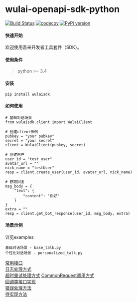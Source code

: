 # wulai-openapi-sdk-python
[![Build Status](https://travis-ci.org/laiye-ai/wulai-openapi-sdk-python.svg?branch=master)](https://travis-ci.org/laiye-ai/wulai-openapi-sdk-python)
[![codecov](https://codecov.io/gh/laiye-ai/wulai-openapi-sdk-python/branch/master/graph/badge.svg)](https://codecov.io/gh/laiye-ai/wulai-openapi-sdk-python)
[![PyPi version](https://pypip.in/v/wulaisdk/badge.png)](https://crate.io/packages/$REPO/)


#### 快速开始
欢迎使用吾来开发者工具套件（SDK）。


#### 使用条件
> python >= 3.4


#### 安装
`pip install wulaisdk`


#### 如何使用
```
# 基础对话场景
from wulaisdk.client import WulaiClient

# 创建client示例
pubkey = "your pubkey"
secret = "your secret"
client = WulaiClient(pubkey, secret)

# 创建用户
user_id = "test_user"
avatar_url = ""
nick_name = "testUser"
resp = client.create_user(user_id, avatar_url, nick_name)

# 获取回复
msg_body = {
    "text": {
        "content": "你好"
    }
}
extra = ""
resp = client.get_bot_response(user_id, msg_body, extra)
```

#### 场景示例
详见examples
```
基础对话场景 - base_talk.py
个性化对话场景 - personalized_talk.py
```

[常用接口](https://github.com/laiye-ai/wulai-openapi-sdk-python/blob/master/docs/API.md)  
[日志处理方式](https://github.com/laiye-ai/wulai-openapi-sdk-python/blob/master/docs/LOG.md)  
[超时重试处理方式](https://github.com/laiye-ai/wulai-openapi-sdk-python/blob/master/docs/TIMEOUT.md) 
[CommonRequest调用方式](https://github.com/laiye-ai/wulai-openapi-sdk-python/blob/master/docs/COMMON.md)  
[回调类接口实现](https://github.com/laiye-ai/wulai-openapi-sdk-python/blob/master/docs/CALLBACK.md)  
[错误处理方法](https://github.com/laiye-ai/wulai-openapi-sdk-python/blob/master/docs/ERROR.md)  
[待实现方法](https://github.com/laiye-ai/wulai-openapi-sdk-python/blob/master/docs/TODO.md)  
